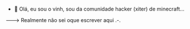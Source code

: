 - 👋 Olá, eu sou o vinh, sou da comunidade hacker (xiter) de minecraft...

---> Realmente não sei oque escrever aqui .-.
